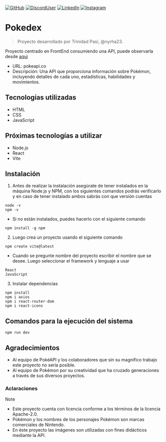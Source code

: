 [![GitHub](https://img.shields.io/badge/nyrha23-C71585?style=flat-square&logo=github&logoColor=white&labelColor=101010)](https://github.com/nyrha23) 
[![DiscordUser](https://img.shields.io/badge/nyrha23-7B68EE?style=flat-square&logo=discord&logoColor=white&labelColor=101010)](https://discord.com/) 
[![LinkedIn](https://img.shields.io/badge/Trinidad_Pasi-4169E1?style=flat-square&logo=linkedin&logoColor=white&labelColor=101010)](https://www.linkedin.com/in/trinidad-pasi/) 
[![Instagram](https://img.shields.io/badge/nyrha23-FF7F50?style=flat-square&logo=instagram&logoColor=white&labelColor=101010)](https://www.instagram.com/nyrha23/) 

# Pokedex
> Proyecto desarrollado por Trinidad Pasi, @nyrha23.

Proyecto centrado en FrontEnd consumiendo una API, puede observarla desde [aqui](https://nyrha23.github.io/Pokedex/) 

- URL: pokeapi.co
- Descripción: Una API que proporciona información sobre Pokémon, incluyendo detalles de cada uno, estadísticas, habilidades y movimientos.

## Tecnologías utilizadas

- HTML
- CSS
- JavaScript

## Próximas tecnologías a utilizar
- Node.js
- React
- Vite

## Instalación 

1. Antes de realizar la instalación asegúrate de tener instalados en la máquina Node.js y NPM, con los siguientes comandos podrás verificarlo y en caso de tener instalado ambos sabrás con que versión cuentas

````` 
node -v
npm -v
````` 
- Si no están instalados, puedes hacerlo con el siguiente comando

`````
npm install -g npm
`````

2. Luego crea un proyecto usando el siguiente comando

`````
npm create vite@latest
`````

- Cuando se pregunte nombre del proyecto escribir el nombre que se desee. Luego seleccionar el framework y lenguaje a usar

`````
React
JavaScript
`````

3. Instalar dependencias
`````
npm install
npm i axios
npm i react-router-dom
npm i react-icons
`````

## Comandos para la ejecución del sistema 

````` 
npm run dev
````` 

## Agradecimientos
+ Al equipo de PokéAPI y los colaboradores que sin su magnífico trabajo este proyecto no sería posible. 
+ Al equipo de Pokémon por su creatividad que ha cruzado generaciones a través de sus diversos proyectos.

### Aclaraciones
> [!NOTE] 
> - Este proyecto cuenta con licencia conforme a los términos de la licencia Apache-2.0. 
> - Pokémon y los nombres de los personajes Pokémon son marcas comerciales de Nintendo. 
> - En éste proyecto las imágenes son utilizadas con fines didácticos mediante la API. 
